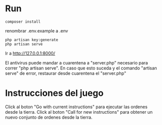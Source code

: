 # Run
```
composer install
```

renombrar .env.example a .env

```
php artisan key:generate
php artisan serve
```

Ir a http://127.0.0.1:8000/ 

El antivirus puede mandar a cuarentena a "server.php" necesario para correr "php artisan serve".
En caso que esto suceda y el comando "artisan serve" de error, restaurar desde cuarentena el "server.php"

# Instrucciones del juego
Click al boton "Go with current instructions" para ejecutar las ordenes desde la tierra.
Click al boton "Call for new instructions" para obtener un nuevo conjunto de ordenes desde la tierra.

